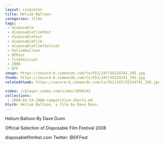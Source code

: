 ```yaml
---
layout: singleton
title: Helium Balloon
categories: films
tags:
 - disposable
 - disposablefilmfest
 - disposablefest
 - disposablefilm
 - disposablefilmfestival
 - heliumballoon
 - DFFest
 - filmfestival
 - 2008
 - DFF
image: https://secure-b.vimeocdn.com/ts/551/247/55124741_295.jpg
thumb: https://secure-b.vimeocdn.com/ts/551/247/55124741_295.jpg
relatedthumb: https://secure-b.vimeocdn.com/ts/551/247/55124741_295.jpg

video: //player.vimeo.com/video/1058143
collections:
 - 2008-03-24-2008-competitive-shorts.md
blurb: Helium Balloon, a film by Dave Dunn.
---
```


Helium Balloon
By Dave Dunn

Official Selection of Disposable Film Festival 2008

disposablefilmfest.com
Twitter: @DFFest